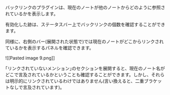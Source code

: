 バックリンクのプラグインは、現在のノートが他のノートからどのように参照されているかを表示します。

有効化した跡は、ステータスバー上でバックリンクの個数を確認することができます。

同様に、右側のバー(展開された状態で)では現在のノートがどこからリンクされているかを表示するパネルを確認できます。

![[Pasted image 9.png]]

｢リンクされていないメンション｣のセクションを展開すると、現在のノート名がどこで言及されているかということも確認することができます。しかし、それらは明示的にリンクされているわけではありません(言い換えると、二重ブラケットなしで言及されています)。
